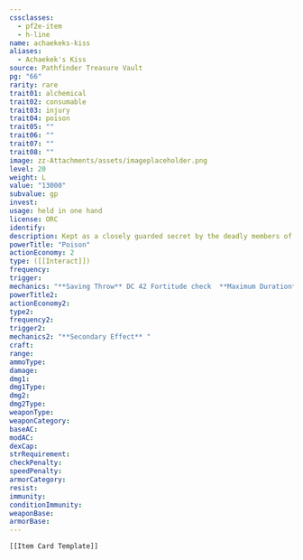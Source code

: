 ```yaml
---
cssclasses:
  - pf2e-item
  - h-line
name: achaekeks-kiss
aliases:
  - Achaekek's Kiss
source: Pathfinder Treasure Vault
pg: "66"
rarity: rare
trait01: alchemical
trait02: consumable
trait03: injury
trait04: poison
trait05: ""
trait06: ""
trait07: ""
trait08: ""
image: zz-Attachments/assets/imageplaceholder.png
level: 20
weight: L
value: "13000"
subvalue: gp
invest: 
usage: held in one hand
license: ORC
identify: 
description: Kept as a closely guarded secret by the deadly members of the Red Mantis assassins, this poison is treated with reverence for its ability to end lives. If the victim dies while affected by this poison, its body decomposes to nothing in 1 minute, leaving only its gear behind. Non-magical preservation can't protect the tainted corpse. Gentle repose works on the poisoned body only if cast as a 5th-rank spell and the caster succeeds at a counteract check against the poison's saving throw DC when casting the spell. Even if cast successfully, gentle repose only works as if it had been cast at 2nd rank.
powerTitle: "Poison"
actionEconomy: 2
type: ([[Interact]])
frequency: 
trigger: 
mechanics: "**Saving Throw** DC 42 Fortitude check  **Maximum Duration** 6 rounds  <br>**Stage 1** `dice: 7d12` 7d12 poison and [[Doomed 1]] (1 round)  <br>**Stage 2** `dice: 9d12` 9d12 poison and [[Doomed|Doomed 2]] (1 round)  <br>**Stage 3** `dice: 11d12` 11d12 poison and [[Doomed|Doomed 3]] (1 round)"
powerTitle2: 
actionEconomy2: 
type2: 
frequency2: 
trigger2: 
mechanics2: "**Secondary Effect** "
craft: 
range: 
ammoType: 
damage: 
dmg1: 
dmg1Type: 
dmg2: 
dmg2Type: 
weaponType: 
weaponCategory: 
baseAC: 
modAC: 
dexCap: 
strRequirement: 
checkPenalty: 
speedPenalty: 
armorCategory: 
resist: 
immunity: 
conditionImmunity: 
weaponBase: 
armorBase:
---
```


```meta-bind-embed
[[Item Card Template]]
```

